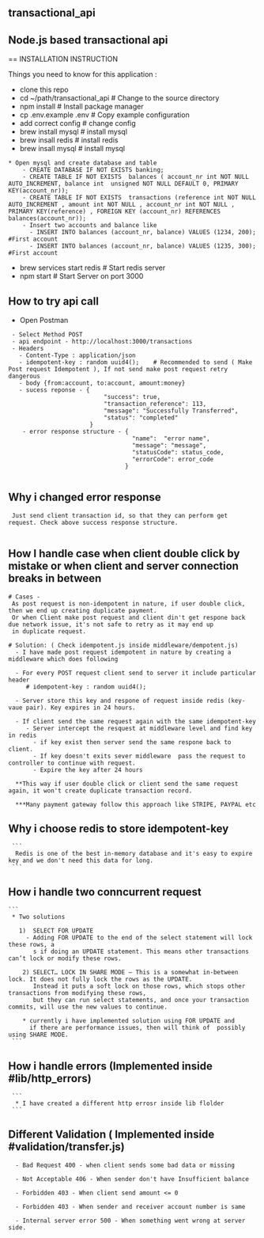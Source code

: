 ## transactional_api
## Node.js based transactional api

== INSTALLATION INSTRUCTION

Things you need to know for this application :

* clone this repo
* cd ~/path/transactional_api     # Change to the source directory
* npm install                     # Install package manager
* cp .env.example .env            # Copy example configuration
* add correct config              # change config
* brew install mysql              # install mysql
* brew insall redis               # install redis
* brew insall mysql               # install mysql

```
* Open mysql and create database and table
    - CREATE DATABASE IF NOT EXISTS banking;
    - CREATE TABLE IF NOT EXISTS  balances ( account_nr int NOT NULL AUTO_INCREMENT, balance int  unsigned NOT NULL DEFAULT 0, PRIMARY KEY(account_nr));
    - CREATE TABLE IF NOT EXISTS  transactions (reference int NOT NULL AUTO_INCREMENT , amount int NOT NULL , account_nr int NOT NULL , PRIMARY KEY(reference) , FOREIGN KEY (account_nr) REFERENCES balances(account_nr));
    - Insert two accounts and balance like 
      - INSERT INTO balances (account_nr, balance) VALUES (1234, 200); #First account
      - INSERT INTO balances (account_nr, balance) VALUES (1235, 300); #First account
```
      
              
* brew services start redis  # Start redis server
* npm start                  # Start Server on port 3000

## How to try api call
 * Open Postman
 ```
  - Select Method POST
  - api endpoint - http://localhost:3000/transactions
  - Headers
    - Content-Type : application/json
    - idempotent-key : random uuid4();    # Recommended to send ( Make Post request Idempotent ), If not send make post request retry dangerous
    - body {from:account, to:account, amount:money}
    - sucess reponse - {
                            "success": true,
                            "transaction_reference": 113,
                            "message": "Successfully Transferred",
                            "status": "completed"
                        }
     - error response structure - {
                                    "name":  "error name",
                                    "message": "message",
                                    "statusCode": status_code,
                                    "errorCode": error_code
                                  }
      
 ```
 ## Why i changed error response
   ```
    Just send client transaction id, so that they can perform get request. Check above success response structure.
    
   ```
 
 ## How I handle case when client double click by mistake or when client and server connection breaks in between
  ```
  # Cases -
   As post request is non-idempotent in nature, if user double click, then we end up creating duplicate payment.
   Or when Client make post request and client din't get respone back due network issue, it's not safe to retry as it may end up 
   in duplicate request.
  
  # Solution: ( Check idempotent.js inside middleware/dempotent.js)
    - I have made post request idempotent in nature by creating a middleware which does following
    
    - For every POST request client send to server it include particular header
       # idempotent-key : random uuid4();
       
    - Server store this key and respone of request inside redis (key-vaue pair). Key expires in 24 hours.
    
    - If client send the same request again with the same idempotent-key
       - Server intercept the resquest at middleware level and find key in redis 
         - if key exist then server send the same respone back to client. 
         - If key doesn't exits sever middleware  pass the request to controller to continue with request.
         - Expire the key after 24 hours
       
    **This way if user double click or client send the same request again, it won't create duplicate transaction record.
    
    ***Many payment gateway follow this approach like STRIPE, PAYPAL etc
   ``` 
    
  ## Why i choose redis to store idempotent-key
     ``` 
      Redis is one of the best in-memory database and it's easy to expire key and we don't need this data for long.
     ```
  
  ## How i handle two conncurrent request
    ``` 
     * Two solutions
     
       1)  SELECT FOR UPDATE 
         - Adding FOR UPDATE to the end of the select statement will lock these rows, a
           s if doing an UPDATE statement. This means other transactions can’t lock or modify these rows.
        
        2) SELECT… LOCK IN SHARE MODE — This is a somewhat in-between lock. It does not fully lock the rows as the UPDATE. 
           Instead it puts a soft lock on those rows, which stops other transactions from modifying these rows, 
           but they can run select statements, and once your transaction commits, will use the new values to continue.
           
        * currently i have implemented solution using FOR UPDATE and 
          if there are performance issues, then will think of  possibly using SHARE MODE.
     ```
  
  ## How i handle errors (Implemented inside #lib/http_errors)
     ```
      * I have created a different http errosr inside lib flolder
     ```
 
 ## Different Validation ( Implemented inside #validation/transfer.js)
   ```
     - Bad Request 400 - when client sends some bad data or missing
     
     - Not Acceptable 406 - When sender don't have Insufficient balance
     
     - Forbidden 403 - When client send amount <= 0
     
     - Forbidden 403 - When sender and receiver account number is same
     
     - Internal server error 500 - When something went wrong at server side.
   ```
